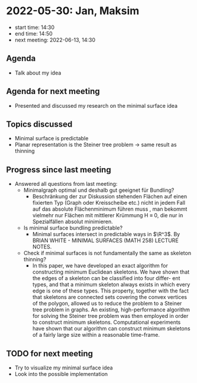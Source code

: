 # 2022-05-30: Jan, Maksim

* start time: 14:30
* end time: 14:50
* next meeting: 2022-06-13, 14:30

## Agenda

* Talk about my idea

## Agenda for next meeting

* Presented and discussed my research on the minimal surface idea

## Topics discussed

* Minimal surface is predictable
* Planar representation is the Steiner tree problem -> same result as thinning

## Progress since last meeting

* Answered all questions from last meeting:
    * Minimalgraph optimal und deshalb gut geeignet für Bundling?
        * Beschränkung der zur Diskussion stehenden Flächen auf einen fixierten Typ (Graph oder Kreisscheibe etc.) nicht in jedem Fall auf das absolute Flächenminimum führen muss , man bekommt vielmehr nur Flächen mit mittlerer Krümmung H ≡ 0, die nur in Spezialfällen absolut minimieren.
    * Is minimal surface bundling predictable?
        * Minimal surfaces intersect in predictable ways in $\R^3$. By BRIAN WHITE - MINIMAL SURFACES (MATH 258) LECTURE NOTES.
    * Check if minimal surfaces is not fundamentally the same as skeleton thinning?
        * In this paper, we have developed an exact algorithm for constructing minimum Euclidean skeletons. We have shown that the edges of a skeleton can be classified into four differ- ent types, and that a minimum skeleton always exists in which every edge is one of these types. This property, together with the fact that skeletons are connected sets covering the convex vertices of the polygon, allowed us to reduce the problem to a Steiner tree problem in graphs. An existing, high-performance algorithm for solving the Steiner tree problem was then employed in order to construct minimum skeletons. Computational experiments have shown that our algorithm can construct minimum skeletons of a fairly large size within a reasonable time-frame.

## TODO for next meeting

* Try to visualize my minimal surface idea
* Look into the possible implementation 